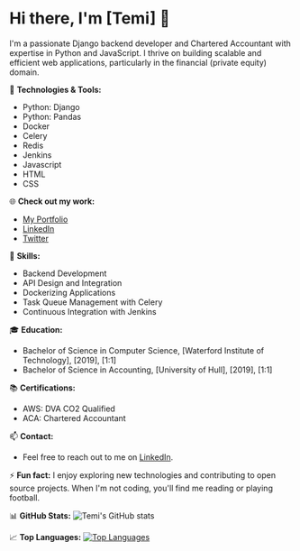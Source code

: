 # Hi there, I'm [Temi] 👋

I'm a passionate Django backend developer and Chartered Accountant with expertise in Python and JavaScript. I thrive on building scalable and efficient web applications, particularly in the financial (private equity) domain.


🚀 **Technologies & Tools:**
- Python: Django
- Python: Pandas
- Docker
- Celery
- Redis
- Jenkins
- Javascript
- HTML
- CSS

🌐 **Check out my work:**
- [My Portfolio](https://your-portfolio-link.com)
- [LinkedIn](https://www.linkedin.com/in/your-linkedin-profile)
- [Twitter](https://twitter.com/your-twitter-handle)

🔧 **Skills:**
- Backend Development
- API Design and Integration
- Dockerizing Applications
- Task Queue Management with Celery
- Continuous Integration with Jenkins

🎓 **Education:**
- Bachelor of Science in Computer Science, [Waterford Institute of Technology], [2019], [1:1]
- Bachelor of Science in Accounting, [University of Hull], [2019], [1:1]

📚 **Certifications:**
- AWS: DVA CO2 Qualified
- ACA: Chartered Accountant 

📫 **Contact:**
- Feel free to reach out to me on [LinkedIn](https://www.linkedin.com/in/temi9568).

⚡ **Fun fact:**
I enjoy exploring new technologies and contributing to open source projects. When I'm not coding, you'll find me reading or playing football.

📊 **GitHub Stats:**
![Temi's GitHub stats](https://github-readme-stats-temi9568s-projects.vercel.app/api?username=temi9568&show_icons=true&theme=radical)

📈 **Top Languages:**
[![Top Languages](https://temi-vercel-i6cavqxos-temi9568s-projects.vercel.app/api/top-langs/?username=Temi9568&layout=compact&theme=radical)](https://github.com/Temi9568)

